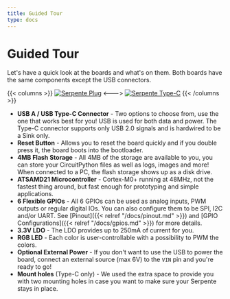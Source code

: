 ```yaml
---
title: Guided Tour
type: docs
---
```


# Guided Tour

Let's have a quick look at the boards and what's on them. Both boards have the same components except the USB connectors.

{{< columns >}}
[![Serpente Plug](/tour_plug_small.jpg)](/tour_plug.jpg)
<--->
[![Serpente Type-C](/tour_type_c_small.jpg)](/tour_type_c.jpg)
{{< /columns >}}

- **USB A / USB Type-C Connector** - Two options to choose from, use the one that works best for you! USB is used for both data and power. The Type-C connector supports only USB 2.0 signals and is hardwired to be a Sink only.
- **Reset Button** - Allows you to reset the board quickly and if you double press it, the board boots into the bootloader.
- **4MB Flash Storage** - All 4MB of the storage are available to you, you can store your CircuitPython files as well as logs, images and more! When connected to a PC, the flash storage shows up as a disk drive. 
- **ATSAMD21 Microcontroller** - Cortex-M0+ running at 48MHz, not the fastest thing around, but fast enough for prototyping and simple applications.
- **6 Flexible GPIOs** - All 6 GPIOs can be used as analog inputs, PWM outputs or regular digital IOs. You can also configure them to be SPI, I2C and/or UART. See [Pinout]({{< relref "/docs/pinout.md" >}}) and [GPIO Configurations]({{< relref "/docs/gpios.md" >}}) for more details.
- **3.3V LDO** - The LDO provides up to 250mA of current for you.
- **RGB LED** - Each color is user-controllable with a possibility to PWM the colors.
- **Optional External Power** - If you don't want to use the USB to power the board, connect an external source (max 6V) to the `VIN` pin and you're ready to go!
- **Mount holes** (Type-C only) - We used the extra space to provide you with two mounting holes in case you want to make sure your Serpente stays in place.